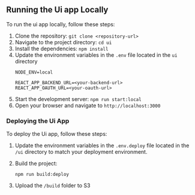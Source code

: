 ## Running the Ui app Locally

To run the ui app locally, follow these steps:

1. Clone the repository: `git clone <repository-url>`
2. Navigate to the project directory: `cd ui`
3. Install the dependencies: `npm install`
4. Update the environment variables in the `.env` file located in the `ui` directory
    ```
    NODE_ENV=local

    REACT_APP_BACKEND_URL=<your-backend-url>
    REACT_APP_OAUTH_URL=<your-oauth-url>
    ```
5. Start the development server: `npm run start:local`
6. Open your browser and navigate to `http://localhost:3000`

### Deploying the Ui App
To deploy the Ui app, follow these steps:

1. Update the environment variables in the `.env.deploy` file located in the `/ui` directory to match your deployment environment.    

2. Build the project:
    ```
    npm run build:deploy
    ```
3. Upload the `/build` folder to S3